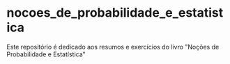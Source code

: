 # nocoes_de_probabilidade_e_estatistica
Este repositório é dedicado aos resumos e exercícios do livro "Noções de Probabilidade e Estatística"
